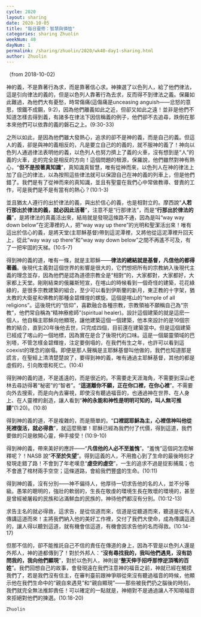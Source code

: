 ```yaml
---
cycle: 2020
layout: sharing
date: 2020-10-05
title: "每日靈修：智慧與憐恤"
categories: sharing Zhuolin
weekNum: 40
dayNum: 1
permalink: /sharing/zhuolin/2020/wk40-day1-sharing.html
author: Zhuolin
---
```

（from 2018-10-02)

神的義，不是靠著行為求，而是靠著信心求。神揀選了以色列人，給了他們律法，這是引向律法的義的，但是以色列人靠著行為去求，反而得不到律法之義。保羅如此難過，為他們大有憂愁，時常傷痛(這傷痛是unceasing anguish——忿怒的意思，恨鐵不成鋼，9:2)，因為他們離義如此之近，但卻又如此之遠！並非是他們不知道怎樣去得到義，有諸多在律法下因信稱義的例子，他們卻不去追尋，跌倒在那本來他們可以依靠的義的磐石之上。(9:30-33)  

之所以如此，是因為他們雖大發熱心，追求的卻不是神的義，而是自己的義。但這人的義，卻是與神的義相反的，凡是要立自己的的義的，就不服神的義了！神向以色列人通過律法表明他的義，以色列人也努力擠上了義的火車，沒有想到是“人”的義的火車，走的完全是相反的方向！這個問題的根源，保羅說，他們雖然對神有熱心，“**但不是按著真知識**”，真知識真智慧，唯有從神而來，以色列人在神的律法上加了自己的律法，以為按照這些律法就可以保證自己在神的義的列車上，但是他們錯了。我們是有了從神而來的真知識，並且有聖靈在我們心中常做教導、督責的工作，可是我們是不是有當有的熱心？(10:1-3)  

並且猶太人遵行的出於律法的義，與出於信心的義，也是相對立的。摩西說“**人若行那出於律法的義，就必因此活著**”，注意不是“行那律法”，而是“**行那出於律法的義**”，是將律法的真義活出來，結局就是發現這條路不通，因為是叫“way way down below”在泥潭裡的人，把“way way up there”的光明和聖潔活出來！唯有這出於信心的義，是將天堂(主耶穌基督)帶到這泥潭裡，又將他從這泥潭裡升回天上，從此“way way up there”和“way way down below”之間不再遙不可及，有了一把牢固的天梯。(10:5-7)  

得到神的義的道，唯有一條，就是主耶穌——**律法的總結就是基督，凡信他的都得著義**。後現代主義對這個世界的影響是很大的，它們想把所有的宗教納入後現代主義的理念並存，因為他們是認為道德宗教全是“相對”的，大家都對，大家都好，大家都上天堂。剛剛結束的俄羅斯短宣，在喀山的時候看到一個奇怪的建築，花花綠綠的，是很多宗教建築的組合，至少可以看到伊斯蘭的新月，東正教的十字架，猶太教的大衛星和佛教的那種金碧輝煌的螺旋。這個是喀山的“temple of all religions”。這後現代的“信仰”，喜歡融合各種宗教，宗教領袖不願稱自己為“宗教”，他們常自稱為“精神療癒師”(spiritual healer)。設計這個建築的就是這麽一個人，他自稱主耶穌向他顯現，讓他建築這個一個建築，他本來設計的是16個宗教的結合，直到20年後他去世，只完成四個，目前還在建築當中。但是這個建築已經成了喀山的一個地標，因為實在是合了後現代的口味。這是一個屬靈領域的巴別塔，不管怎樣金碧輝煌，注定要倒塌的，在我們有生之年，也許可以看到這coexist的理念的崩塌。即便是那人聲稱是主耶穌基督叫他做的，我們也知道那是謊言，在聖經上清清楚楚說了，要得到神的義，唯有通過主耶穌基督，其他的都是虛假的，引向敗壞和死亡。(10:4)  

得到神的義的道，不是遙遠的，而是很近的。不需要走天涯海角，不需要到深山老林去尋訪得著“秘密”的“智者”。“**這道離你不願，正在你口裡，在你心裡**”。不需要向外去搜索，而是向內去審視，即使沒有聽過福音的，也通過神在世界、在人身上、在人靈裡的創造，讓人看到“**神的永能和神性是明明可知的，叫人無可推諉**”(1:20)。(10:8)  

得到神的義的道，不是複雜的，而是簡單的。“**口裡認耶穌為主，心裡信神叫他從死裡復活，就必得救**”，就這麼簡單！耶穌已經為我們付了代價，得到這道，我們要做的只是敞開心靈，伸手接受！(10:9-10)  

得到神的義，帶來美好的應許——“**凡信他的人必不至羞愧**”。“羞愧”這個詞怎麼解釋呢？！NASB 說“**不至於失望**”。得到這義的人，不用擔心到了生命的最後時刻才發現走錯了路！不會到了年老嘆息“**虛空的虛空**”，一生的追求不過是捉影捕風；也不會進了棺材兩手空空；這條道路，會給我們豐盛的生命。(10:11)  

得到神的義，沒有分別——神不偏待人，他厚待一切求告他的名的人，並不分等級。愚笨的聰明的，強壯的軟弱的，生長在敬虔的環境生長在敗壞的環境的，甚至是曾經被屠殺的民族和沾滿鮮血的民族的，神待他們都沒有分別。(10:12-13)  

求告主名的就必得救，這求告，是從信道而來，信道是從聽道而來，聽道是從有人傳講這道而來！主將我們納入他的美好工作裡，交付了我們大使命，成為傳講這道的，讓人得以聽到這道，就有機會信這道，有機會因求告他的名而得救。(10:14-17)  

但那不信的，卻不能推託自己不信的責任在傳道的身上，因為不管是以色列人還是外邦人，神的道都傳到了！對於外邦人：“**沒有尋找我的，我叫他們遇見，沒有訪問我的，我向他們顯現**”，對於以色列人，神則是“**整天伸手招呼那悖逆頂嘴的百姓**”。我們回想自己的故事，會發現遠在我們注意神的福音之前，神就已經在觸摸我們了，若是我們沒有信主，在審判臺前跟神爭辯從來沒有聽過福音的時候，他顯示他在我們生命中的“親自來遇見”和“親自顯現”——那些被我們扔之腦後的時刻，我們就完全無法推卸責任！可以確定的一點就是，神絕對不是通過讓人不知曉福音來拒絕對他們的揀選。(10:18-20)  

`Zhuolin`
